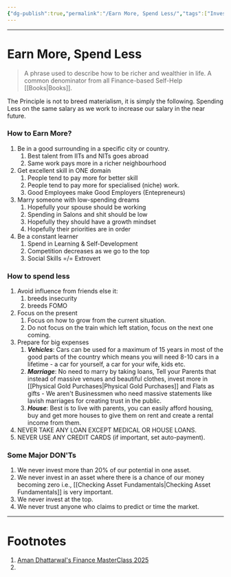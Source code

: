 ```yaml
---
{"dg-publish":true,"permalink":"/Earn More, Spend Less/","tags":["Investing","Finance"]}
---
```



---
# Earn More, Spend Less
> A phrase used to describe how to be richer and wealthier in life. A common denominator from all Finance-based Self-Help [[Books\|Books]].

The Principle is not to breed materialism, it is simply the following.
Spending Less on the same salary as we work to increase our salary in the near future.

### How to Earn More?
1. Be in a good surrounding in a specific city or country.
	1. Best talent from IITs and NITs goes abroad
	2. Same work pays more in a richer neighbourhood
2. Get excellent skill in ONE domain
	1. People tend to pay more for better skill
	2. People tend to pay more for specialised (niche) work.
	3. Good Employees make Good Employers (Entepreneurs)
3. Marry someone with low-spending dreams
	1. Hopefully your spouse should be working
	2. Spending in Salons and shit should be low
	3. Hopefully they should have a growth mindset
	4. Hopefully their priorities are in order
4. Be a constant learner
	1. Spend in Learning & Self-Development
	2. Competition decreases as we go to the top
	3. Social Skills =/= Extrovert

### How to spend less
1. Avoid influence from friends else it:
	1. breeds insecurity
	2. breeds FOMO
2. Focus on the present
	1. Focus on how to grow from the current situation.
	2. Do not focus on the train which left station, focus on the next one coming.
3. Prepare for big expenses
	1. ***Vehicles***: Cars can be used for a maximum of 15 years in most of the good parts of the country which means you will need 8-10 cars in a lifetime - a car for yourself, a car for your wife, kids etc.
	2. ***Marriage***: No need to marry by taking loans, Tell your Parents that instead of massive venues and beautiful clothes, invest more in [[Physical Gold Purchases\|Physical Gold Purchases]] and Flats as gifts - We aren't Businessmen who need massive statements like lavish marriages for creating trust in the public.
	3. ***House***: Best is to live with parents, you can easily afford housing, buy and get more houses to give them on rent and create a rental income from them.
4. NEVER TAKE ANY LOAN EXCEPT MEDICAL OR HOUSE LOANS.
5. NEVER USE ANY CREDIT CARDS (if important, set auto-payment).

### Some Major DON'Ts
1. We never invest more than 20% of our potential in one asset.
2. We never invest in an asset where there is a chance of our money becoming zero i.e., [[Checking Asset Fundamentals\|Checking Asset Fundamentals]] is very important.
3. We never invest at the top.
4. We never trust anyone who claims to predict or time the market.

---
# Footnotes
1. [Aman Dhattarwal's Finance MasterClass 2025](https://youtu.be/AkMTxMN7res?feature=shared)
2. 